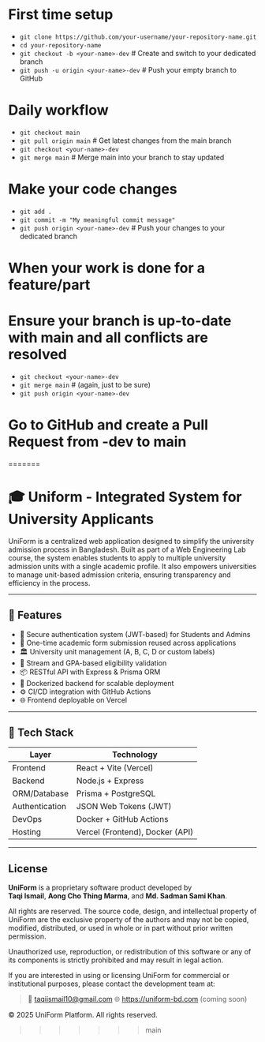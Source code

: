 
# First time setup

-   `git clone https://github.com/your-username/your-repository-name.git`
-   `cd your-repository-name`
-   `git checkout -b <your-name>-dev` # Create and switch to your dedicated branch
-   `git push -u origin <your-name>-dev` # Push your empty branch to GitHub

# Daily workflow

-   `git checkout main`
-   `git pull origin main` # Get latest changes from the main branch
-   `git checkout <your-name>-dev`
-   `git merge main` # Merge main into your branch to stay updated

# Make your code changes

-   `git add .`
-   `git commit -m "My meaningful commit message"`
-   `git push origin <your-name>-dev` # Push your changes to your dedicated branch

# When your work is done for a feature/part

# Ensure your branch is up-to-date with main and all conflicts are resolved

-   `git checkout <your-name>-dev`
-   `git merge main` # (again, just to be sure)
-   `git push origin <your-name>-dev`

# Go to GitHub and create a Pull Request from <your-name>-dev to main
=======
# 🎓 Uniform - Integrated System for University Applicants

UniForm is a centralized web application designed to simplify the university admission process in Bangladesh. Built as part of a Web Engineering Lab course, the system enables students to apply to multiple university admission units with a single academic profile. It also empowers universities to manage unit-based admission criteria, ensuring transparency and efficiency in the process.

---

## 🚀 Features

- 🔐 Secure authentication system (JWT-based) for Students and Admins
- 📝 One-time academic form submission reused across applications
- 🏛️ University unit management (A, B, C, D or custom labels)
- 🎯 Stream and GPA-based eligibility validation
- 📦 RESTful API with Express & Prisma ORM
- 🐳 Dockerized backend for scalable deployment
- ⚙️ CI/CD integration with GitHub Actions
- 🌐 Frontend deployable on Vercel

---

## 🧱 Tech Stack

| Layer         | Technology                     |
|---------------|--------------------------------|
| Frontend      | React + Vite (Vercel)          |
| Backend       | Node.js + Express              |
| ORM/Database  | Prisma + PostgreSQL            |
| Authentication| JSON Web Tokens (JWT)          |
| DevOps        | Docker + GitHub Actions        |
| Hosting       | Vercel (Frontend), Docker (API)|

---
## License

**UniForm** is a proprietary software product developed by  
**Taqi Ismail**, **Aong Cho Thing Marma**, and **Md. Sadman Sami Khan**.

All rights are reserved. The source code, design, and intellectual property of UniForm are the exclusive property of the authors and may not be copied, modified, distributed, or used in whole or in part without prior written permission.

Unauthorized use, reproduction, or redistribution of this software or any of its components is strictly prohibited and may result in legal action.

If you are interested in using or licensing UniForm for commercial or institutional purposes, please contact the development team at:

> 📧 taqiismail10@gmail.com
> 🌐 https://uniform-bd.com (coming soon)

© 2025 UniForm Platform. All rights reserved.




>>>>>>> main
